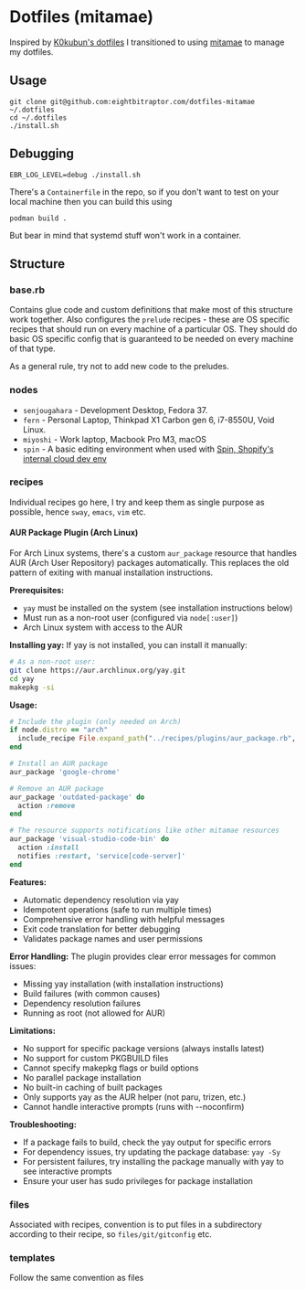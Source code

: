 # Dotfiles (mitamae)

Inspired by [K0kubun's dotfiles](https://github.com/k0kubun/dotfiles) I
transitioned to using [mitamae](https://github.com/itamae-kitchen/mitamae) to
manage my dotfiles.

## Usage

```
git clone git@github.com:eightbitraptor.com/dotfiles-mitamae ~/.dotfiles
cd ~/.dotfiles 
./install.sh
```

## Debugging 

```
EBR_LOG_LEVEL=debug ./install.sh
```

There's a `Containerfile` in the repo, so if you don't want to test on your
local machine then you can build this using

```
podman build .
```

But bear in mind that systemd stuff won't work in a container.

## Structure

### base.rb

Contains glue code and custom definitions that make most of this structure work
together. Also configures the `prelude` recipes - these are OS specific recipes
that should run on every machine of a particular OS. They should do basic OS
specific config that is guaranteed to be needed on every machine of that type.

As a general rule, try not to add new code to the preludes.

### nodes

* `senjougahara` - Development Desktop, Fedora 37.
* `fern` - Personal Laptop, Thinkpad X1 Carbon gen 6, i7-8550U, Void Linux.
* `miyoshi` - Work laptop, Macbook Pro M3, macOS
* `spin` - A basic editing environment when used with [Spin, Shopify's internal
  cloud dev
  env](https://shopify.engineering/shopifys-cloud-development-journey)

### recipes

Individual recipes go here, I try and keep them as single purpose as possible,
hence `sway`, `emacs`, `vim` etc.

#### AUR Package Plugin (Arch Linux)

For Arch Linux systems, there's a custom `aur_package` resource that handles AUR (Arch User Repository) packages automatically. This replaces the old pattern of exiting with manual installation instructions.

**Prerequisites:**
- `yay` must be installed on the system (see installation instructions below)
- Must run as a non-root user (configured via `node[:user]`)
- Arch Linux system with access to the AUR

**Installing yay:**
If yay is not installed, you can install it manually:
```bash
# As a non-root user:
git clone https://aur.archlinux.org/yay.git
cd yay
makepkg -si
```

**Usage:**

```ruby
# Include the plugin (only needed on Arch)
if node.distro == "arch"
  include_recipe File.expand_path("../recipes/plugins/aur_package.rb", __dir__)
end

# Install an AUR package
aur_package 'google-chrome'

# Remove an AUR package
aur_package 'outdated-package' do
  action :remove
end

# The resource supports notifications like other mitamae resources
aur_package 'visual-studio-code-bin' do
  action :install
  notifies :restart, 'service[code-server]'
end
```

**Features:**
- Automatic dependency resolution via yay
- Idempotent operations (safe to run multiple times)
- Comprehensive error handling with helpful messages
- Exit code translation for better debugging
- Validates package names and user permissions

**Error Handling:**
The plugin provides clear error messages for common issues:
- Missing yay installation (with installation instructions)
- Build failures (with common causes)
- Dependency resolution failures
- Running as root (not allowed for AUR)

**Limitations:**
- No support for specific package versions (always installs latest)
- No support for custom PKGBUILD files
- Cannot specify makepkg flags or build options
- No parallel package installation
- No built-in caching of built packages
- Only supports yay as the AUR helper (not paru, trizen, etc.)
- Cannot handle interactive prompts (runs with --noconfirm)

**Troubleshooting:**
- If a package fails to build, check the yay output for specific errors
- For dependency issues, try updating the package database: `yay -Sy`
- For persistent failures, try installing the package manually with yay to see interactive prompts
- Ensure your user has sudo privileges for package installation

### files

Associated with recipes, convention is to put files in a subdirectory according
to their recipe, so `files/git/gitconfig` etc.

### templates

Follow the same convention as files

